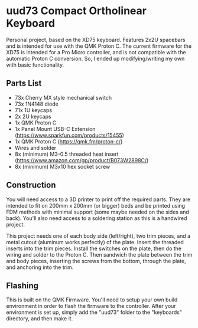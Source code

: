 # uud73 Compact Ortholinear Keyboard
Personal project, based on the XD75 keyboard. Features 2x2U spacebars and is intended for use with the QMK Proton C. The current firmware for the XD75 is intended for a Pro Micro controller, and is not compatible with the automatic Proton C conversion. So, I ended up modifying/writing my own with basic functionality.

## Parts List
* 73x Cherry MX style mechanical switch
* 73x 1N4148 diode
* 71x 1U keycaps
* 2x 2U keycaps
* 1x QMK Proton C
* 1x Panel Mount USB-C Extension (https://www.sparkfun.com/products/15455)
* 1x QMK Proton C (https://qmk.fm/proton-c/)
* Wires and solder
* 8x (minimum) M3-0.5 threaded heat insert (https://www.amazon.com/gp/product/B073W2898C/)
* 8x (minimum) M3x10 hex socket screw

## Construction
You will need access to a 3D printer to print off the required parts. They are intended to fit on 200mm x 200mm (or bigger) beds and be printed using FDM methods with minimal support (some maybe needed on the sides and back).
You'll also need access to a soldering station as this is a handwired project.

This project needs one of each body side (left/right), two trim pieces, and a metal cutout (aluminum works perfectly) of the plate. Insert the threaded inserts into the trim pieces. Install the switches on the plate, then do the wiring and solder to the Proton C. Then sandwich the plate between the trim and body pieces, inserting the screws from the bottom, through the plate, and anchoring into the trim.

## Flashing
This is built on the QMK Firmware. You'll need to setup your own build environment in order to flash the firmware to the controller. After your environment is set up, simply add the "uud73" folder to the "keyboards" directory, and then make it. 
